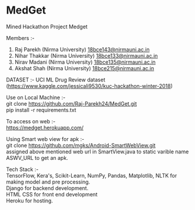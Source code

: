 # MedGet
Mined Hackathon Project Medget


Members :-
1. Raj Parekh (Nirma University)
  18bce143@nirmauni.ac.in<br>
2. Nihar Thakkar (Nirma University)
  18bce133@nirmauni.ac.in<br>
3. Nirav Madani (Nirma University)
  18bce135@nirmauni.ac.in<br>
4. Akshat Shah (Nirma University)
  18bce215@nirmauni.ac.in<br>
  
  
DATASET :-
UCI ML Drug Review dataset<br>
(https://www.kaggle.com/jessicali9530/kuc-hackathon-winter-2018)

Use on Local Machine :- <br>
git clone https://github.com/Raj-Parekh24/MedGet.git<br>
pip install -r requirements.txt<br>

To access on web :- <br>
https://medget.herokuapp.com/<br>

Using Smart web view for apk :- <br>
git clone https://github.com/mgks/Android-SmartWebView.git<br>
assigned above mentioned web url in SmartView.java to static varible name ASWV_URL to get an apk. <br>


Tech Stack :- <br>
TensorFlow, Kera's, Scikit-Learn, NumPy, Pandas, Matplotlib, NLTK for making model and pre processing.<br>
Django for backend development.<br>
HTML CSS for front end development<br>
Heroku for hosting.<br>


